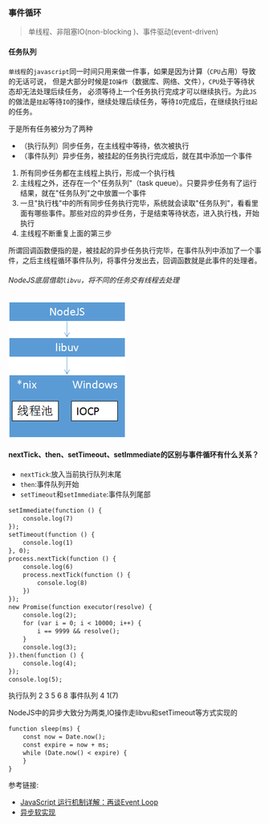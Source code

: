 ###  事件循环

> 单线程、非阻塞IO(non-blocking )、事件驱动(event-driven)


#### 任务队列

`单线程`的`javascript`同一时间只用来做一件事，如果是因为计算（`CPU`占用）导致的无话可说，
但是大部分时候是`IO操作`（数据库、网络、文件），`CPU`处于等待状态却无法处理后续任务，
必须等待上一个任务执行完成才可以继续执行。为此`JS`的做法是`挂起`等待`IO`的操作，继续处理后续任务，等待`IO`完成后，在继续执行`挂起`的任务。

于是所有任务被分为了两种

* （执行队列）同步任务，在主线程中等待，依次被执行
* （事件队列）异步任务，被挂起的任务执行完成后，就在其中添加一个事件


1. 所有同步任务都在主线程上执行，形成一个执行栈
2. 主线程之外，还存在一个"任务队列"（task queue）。只要异步任务有了运行结果，就在"任务队列"之中放置一个事件
3. 一旦"执行栈"中的所有同步任务执行完毕，系统就会读取"任务队列"，看看里面有哪些事件。那些对应的异步任务，于是结束等待状态，进入执行栈，开始执行
4. 主线程不断重复上面的第三步


所谓回调函数便指的是，被挂起的异步任务执行完毕，在事件队列中添加了一个事件，之后主线程循环事件队列，将事件分发出去，回调函数就是此事件的处理者。


###### NodeJS底层借助`libvu`，将不同的任务交有线程去处理

![libvu](https://github.com/luyufa/NodeLearning/blob/master/async/libvu.png)


#### nextTick、then、setTimeout、setImmediate的区别与事件循环有什么关系？

* `nextTick`:放入当前执行队列末尾
* `then`:事件队列开始
* `setTimeout`和`setImmediate`:事件队列尾部

```
setImmediate(function () {
    console.log(7)
});
setTimeout(function () {
    console.log(1)
}, 0);
process.nextTick(function () {
    console.log(6)
    process.nextTick(function () {
        console.log(8)
    })
});
new Promise(function executor(resolve) {
    console.log(2);
    for (var i = 0; i < 10000; i++) {
        i == 9999 && resolve();
    }
    console.log(3);
}).then(function () {
    console.log(4);
});
console.log(5); 
```
执行队列 2 3 5  6 8
事件队列 4 1(7)


NodeJS中的异步大致分为两类,IO操作走libvu和setTimeout等方式实现的

```
function sleep(ms) {
    const now = Date.now();
    const expire = now + ms;
    while (Date.now() < expire) {
    }
}
```



参考链接:

* [JavaScript 运行机制详解：再谈Event Loop](http://www.ruanyifeng.com/blog/2014/10/event-loop.html)
* [异步软实现](https://zhuanlan.zhihu.com/p/25407758)
